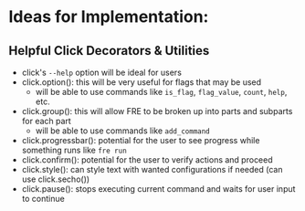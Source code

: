 # Ideas for Implementation:

## Helpful Click Decorators & Utilities
* click's `--help` option will be ideal for users
* click.option(): this will be very useful for flags that may be used
    - will be able to use commands like `is_flag`, `flag_value`, `count`, `help`, etc.
* click.group(): this will allow FRE to be broken up into parts and subparts for each part
    - will be able to use commands like `add_command`
* click.progressbar(): potential for the user to see progress while something runs like `fre run`
* click.confirm(): potential for the user to verify actions and proceed
* click.style(): can style text with wanted configurations if needed (can use click.secho())
* click.pause(): stops executing current command and waits for user input to continue